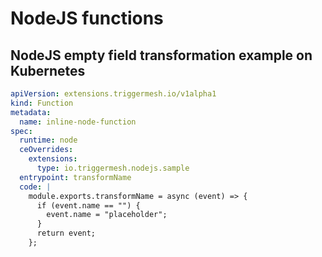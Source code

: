 # NodeJS functions

## NodeJS empty field transformation example on Kubernetes

```yaml
apiVersion: extensions.triggermesh.io/v1alpha1
kind: Function
metadata:
  name: inline-node-function
spec:
  runtime: node
  ceOverrides:
    extensions:
      type: io.triggermesh.nodejs.sample
  entrypoint: transformName
  code: |
    module.exports.transformName = async (event) => {
      if (event.name == "") {
        event.name = "placeholder";
      }
      return event;
    };
```
